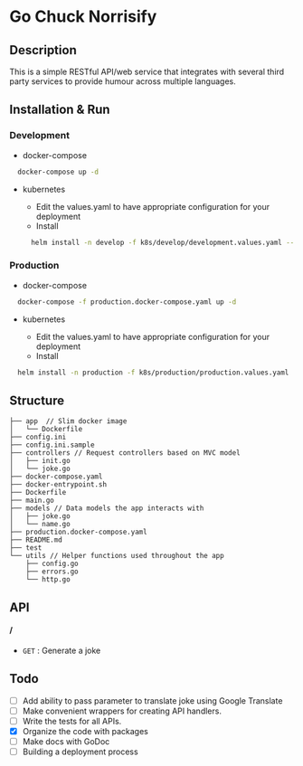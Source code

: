 # Go Chuck Norrisify
## Description
This is a simple RESTful API/web service that integrates with several third party services to provide humour across multiple languages.

## Installation & Run
### Development
* docker-compose

```bash
  docker-compose up -d
```

* kubernetes

  - Edit the values.yaml to have appropriate configuration for your deployment
  - Install

  ```bash
    helm install -n develop -f k8s/develop/development.values.yaml --name go-chuck-norrisify helm-charts/web-app-k8s
  ```

### Production
* docker-compose

```bash
  docker-compose -f production.docker-compose.yaml up -d
```
* kubernetes

  - Edit the values.yaml to have appropriate configuration for your deployment
  - Install

```bash
  helm install -n production -f k8s/production/production.values.yaml
```

## Structure
```
├── app  // Slim docker image
│   └── Dockerfile
├── config.ini
├── config.ini.sample
├── controllers // Request controllers based on MVC model
│   ├── init.go
│   └── joke.go
├── docker-compose.yaml
├── docker-entrypoint.sh
├── Dockerfile
├── main.go
├── models // Data models the app interacts with
│   ├── joke.go
│   └── name.go
├── production.docker-compose.yaml
├── README.md
├── test
└── utils // Helper functions used throughout the app
    ├── config.go
    ├── errors.go
    └── http.go
```

## API

#### /
* `GET` : Generate a joke 

## Todo

- [ ] Add ability to pass parameter to translate joke using Google Translate
- [ ] Make convenient wrappers for creating API handlers.
- [ ] Write the tests for all APIs.
- [x] Organize the code with packages
- [ ] Make docs with GoDoc
- [ ] Building a deployment process 
